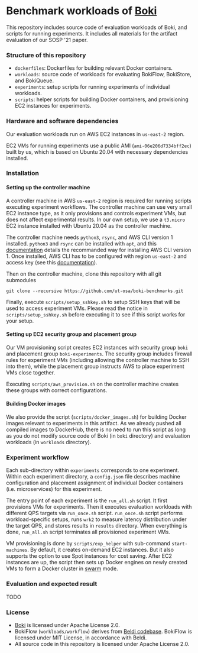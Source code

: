 Benchmark workloads of [Boki](https://github.com/ut-osa/boki)
==================================

This repository includes source code of evaluation workloads of Boki,
and scripts for running experiments.
It includes all materials for the artifact evaluation of our SOSP '21 paper.

### Structure of this repository ###

* `dockerfiles`: Dockerfiles for building relevant Docker containers.
* `workloads`: source code of workloads for evaluating BokiFlow, BokiStore, and BokiQueue.
* `experiments`: setup scripts for running experiments of individual workloads.
* `scripts`: helper scripts for building Docker containers, and provisioning EC2 instances for experiments.

### Hardware and software dependencies ###

Our evaluation workloads run on AWS EC2 instances in `us-east-2` region.

EC2 VMs for running experiments use a public AMI (`ami-06e206d7334bff2ec`) built by us,
which is based on Ubuntu 20.04 with necessary dependencies installed.

### Installation ###

#### Setting up the controller machine ####

A controller machine in AWS `us-east-2` region is required for running scripts executing experiment workflows.
The controller machine can use very small EC2 instance type, as it only provisions and controls experiment VMs,
but does not affect experimental results.
In our own setup, we use a `t3.micro` EC2 instance installed with Ubuntu 20.04 as the controller machine.

The controller machine needs `python3`, `rsync`, and AWS CLI version 1 installed.
`python3` and `rsync` can be installed with `apt`,
and this [documentation](https://docs.aws.amazon.com/cli/latest/userguide/install-linux.html)
details the recommanded way for installing AWS CLI version 1.
Once installed, AWS CLI has to be configured with region `us-east-2` and access key
(see this [documentation](https://docs.aws.amazon.com/cli/latest/userguide/cli-configure-quickstart.html)).

Then on the controller machine, clone this repository with all git submodules
```
git clone --recursive https://github.com/ut-osa/boki-benchmarks.git
```
Finally, execute `scripts/setup_sshkey.sh` to setup SSH keys that will be used to access experiment VMs.
Please read the notice in `scripts/setup_sshkey.sh` before executing it to see if this script works for your setup.

#### Setting up EC2 security group and placement group ####

Our VM provisioning script creates EC2 instances with security group `boki` and placement group `boki-experiments`.
The security group includes firewall rules for experiment VMs (including allowing the controller machine to SSH into them),
while the placement group instructs AWS to place experiment VMs close together.

Executing `scripts/aws_provision.sh` on the controller machine creates these groups with correct configurations.

#### Building Docker images ####
We also provide the script (`scripts/docker_images.sh`) for building Docker images relevant to experiments in this artifact.
As we already pushed all compiled images to DockerHub, there is no need to run this script
as long as you do not modify source code of Boki (in `boki` directory) and evaluation workloads (in `workloads` directory).

### Experiment workflow ###

Each sub-directory within `experiments` corresponds to one experiment.
Within each experiment directory, a `config.json` file describes machine configuration and placement assignment of
individual Docker containers (i.e. microservices) for this experiment.

The entry point of each experiment is the `run_all.sh` script.
It first provisions VMs for experiments.
Then it executes evaluation workloads with different QPS targets via `run_once.sh` script.
`run_once.sh` script performs workload-specific setups, runs `wrk2` to measure latency distribution under the target QPS,
and stores results in `results` directory.
When everything is done, `run_all.sh` script terminates all provisioned experiment VMs.

VM provisioning is done by `scripts/exp_helper` with sub-command `start-machines`.
By default, it creates on-demand EC2 instances. But it also supports the option to
use Spot instances for cost saving.
After EC2 instances are up, the script then sets up Docker engines on newly created
VMs to form a Docker cluster in [swarm](https://docs.docker.com/engine/swarm/) mode.

### Evaluation and expected result ###

TODO

### License ###

* [Boki](https://github.com/ut-osa/boki) is licensed under Apache License 2.0.
* BokiFlow (`workloads/workflow`) derives from [Beldi codebase](https://github.com/eniac/Beldi). BokiFlow is licensed under MIT License, in accordance with Beldi.
* All source code in this repository is licensed under Apache License 2.0.
